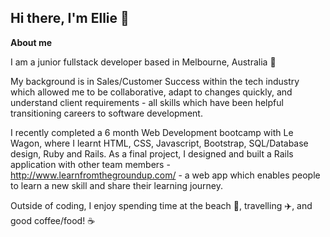 ## Hi there, I'm Ellie 👋

**About me**

I am a junior fullstack developer based in Melbourne, Australia :round_pushpin:

My background is in Sales/Customer Success within the tech industry which allowed me to be collaborative, adapt to changes quickly, and understand client requirements - all skills which have been helpful transitioning careers to software development.

I recently completed a 6 month Web Development bootcamp with Le Wagon, where I learnt HTML, CSS, Javascript, Bootstrap, SQL/Database design, Ruby and Rails. As a final project, I designed and built a Rails application with other team members - http://www.learnfromthegroundup.com/ - a web app which enables people to learn a new skill and share their learning journey. 

Outside of coding, I enjoy spending time at the beach :ocean:, travelling :airplane:, and good coffee/food! :coffee:

